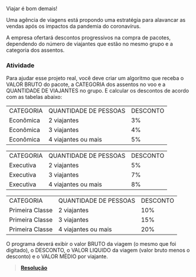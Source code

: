 Viajar é bom demais!
<p>Uma agência de viagens está propondo uma estratégia para alavancar as vendas após os impactos da pandemia do coronavírus.</p>
<p>A empresa ofertará descontos progressivos na compra de pacotes, dependendo do número de viajantes que estão no mesmo grupo e a categoria dos assentos.</p>

<h3>Atividade</h3>
<p>Para ajudar esse projeto real, você deve criar um algoritmo que receba o VALOR BRUTO do pacote, a CATEGORIA dos assentos no voo e a QUANTIDADE DE VIAJANTES no grupo. E calcular os descontos de acordo com as tabelas abaixo:</p>

<table>
  <tr>
    <td>CATEGORIA</td>
    <td>QUANTIDADE DE PESSOAS</td>
    <td>DESCONTO</td>    
  </tr>
  <tr>
    <td>Econômica</td>
    <td>2 viajantes</td>
    <td>3%</td>    
  </tr>
  <tr>
    <td>Econômica</td>
    <td>3 viajantes</td>
    <td>4%</td>    
  </tr>
  <tr>
    <td>Econômica</td>
    <td>4 viajantes ou mais</td>
    <td>5%</td>    
  </tr>
 </table>
 
 <table>
  <tr>
    <td>CATEGORIA</td>
    <td>QUANTIDADE DE PESSOAS</td>
    <td>DESCONTO</td>    
  </tr>
  <tr>
    <td>Executiva</td>
    <td>2 viajantes</td>
    <td>5%</td>    
  </tr>
  <tr>
    <td>Executiva</td>
    <td>3 viajantes</td>
    <td>7%</td>    
  </tr>
  <tr>
    <td>Executiva</td>
    <td>4 viajantes ou mais</td>
    <td>8%</td>    
  </tr>
 </table>
 
 <table>
  <tr>
    <td>CATEGORIA</td>
    <td>QUANTIDADE DE PESSOAS</td>
    <td>DESCONTO</td>    
  </tr>
  <tr>
    <td>Primeira Classe</td>
    <td>2 viajantes</td>
    <td>10%</td>    
  </tr>
  <tr>
    <td>Primeira Classe</td>
    <td>3 viajantes</td>
    <td>15%</td>    
  </tr>
  <tr>
    <td>Primeira Classe</td>
    <td>4 viajantes ou mais</td>
    <td>20%</td>    
  </tr>
 </table>
 
 <p>O programa deverá exibir o valor BRUTO da viagem (o mesmo que foi digitado), o DESCONTO, o VALOR LIQUIDO da viagem (valor bruto menos o desconto) e o VALOR MÉDIO por viajante.</p>

 > <b><a href="https://github.com/brunoesm07/Projeto_Fintech_ADS-FIAP/blob/main/Exerc%C3%ADcios%20em%20Python-FIAP/Agencia-Viagens.py"> Resolução</a></b>

